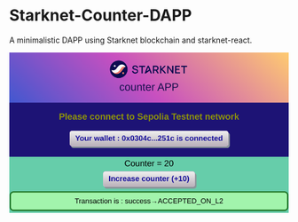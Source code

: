 # Starknet-Counter-DAPP

A minimalistic DAPP using Starknet blockchain and starknet-react.

<p align="center">
  <img src="./public/screenshotDAPP.png" />
</p>

